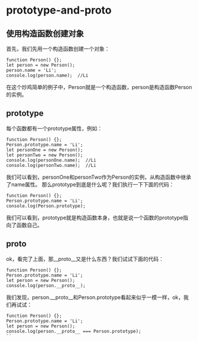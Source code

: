 # prototype-and-__proto__

## 使用构造函数创建对象
首先，我们先用一个构造函数创建一个对象：
```
function Person() {};
let person = new Person();
person.name = 'Li';
console.log(person.name);  //Li
```
在这个炒鸡简单的例子中，Person就是一个构造函数，person是构造函数Person的实例。

## prototype
每个函数都有一个prototype属性，例如：
```
function Person() {};
Person.prototype.name = 'Li';
let personOne = new Person();
let personTwo = new Person();
console.log(personOne.name);  //Li
console.log(personTwo.name);  //Li
```
我们可以看到，personOne和personTwo作为Person的实例，从构造函数中继承了name属性。
那么prototype到底是什么呢？我们执行一下下面的代码：
```
function Person() {};
Person.prototype.name = 'Li';
console.log(Person.prototype);
```
我们可以看到，prototype就是构造函数本身，也就是说一个函数的prototype指向了函数自己。

## __proto__
ok，看完了上面，那__proto__又是什么东西？我们试试下面的代码：
```
function Person() {};
Person.prototype.name = 'Li';
let person = new Person();
console.log(person.__proto__);
```
我们发现，person.__proto__和Person.prototype看起来似乎一模一样，ok，我们再试试：
```
function Person() {};
Person.prototype.name = 'Li';
let person = new Person();
console.log(person.__proto__ === Person.prototype); 
``
